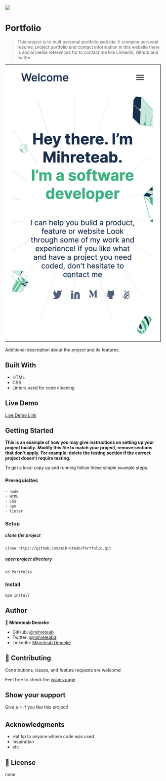 
![](https://img.shields.io/badge/Microverse-blueviolet)

# Portfolio

> This project is to built personal portfolio website. It contains personal resume, project portfolio and contact information in this website there is social media references for to contact me like LinkedIn, Github and twitter. 

![screenshot](app-screenshot-mobile.png)

Additional description about the project and its features.

## Built With

- HTML
- CSS
- Linters used for code cleaning

## Live Demo

[Live Demo Link](https://mihreteab.github.io/Hello-World/)


## Getting Started

**This is an example of how you may give instructions on setting up your project locally.**
**Modify this file to match your project, remove sections that don't apply. For example: delete the testing section if the currect project doesn't require testing.**


To get a local copy up and running follow these simple example steps.

### Prerequisites
    - node
    - HTML
    - CSS
    - npm
    - linter

### Setup
  ##### clone the project
  
  `clone https://github.com/mihreteab/Portfolio.git`
  
  ##### open project directory
  
  `cd Portfolio`
  

### Install

  `npm install`
  

## Author

👤 **Mihreteab Demeke**

- GitHub: [@mihreteab](https://github.com/mihreteab)
- Twitter: [@mihreteabd](https://twitter.com/0ef629d0f6ee440)
- LinkedIn: [Mihreteab Demeke](https://www.linkedin.com/in/mihreteab-demeke-46a718140/)

## 🤝 Contributing

Contributions, issues, and feature requests are welcome!

Feel free to check the [issues page](../../issues/).

## Show your support

Give a ⭐️ if you like this project!

## Acknowledgments

- Hat tip to anyone whose code was used
- Inspiration
- etc

## 📝 License
none
